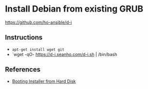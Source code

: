 # Install Debian from existing GRUB

https://github.com/ho-ansible/d-i

## Instructions
+ `apt-get install wget git`
+ `wget -qO- https://d-i.seanho.com/d-i.sh | /bin/bash

## References
+ [Booting Installer from Hard Disk](https://www.debian.org/releases/stable/amd64/ch05s01.html.en#boot-initrd)
